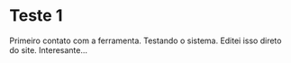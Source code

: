 # Teste 1
 Primeiro contato com a ferramenta.
 Testando o sistema.
 Editei isso direto do site. Interesante...
 
